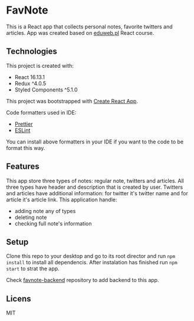 # FavNote

This is a React app that collects personal notes, favorite twitters and articles. App was created based on [eduweb.pl](https://eduweb.pl/sciezki/react) React course.

## Technologies

This project is created with:

- React 16.13.1
- Redux ^4.0.5
- Styled Components ^5.1.0

This project was bootstrapped with [Create React App](https://github.com/facebook/create-react-app).

Code formatters used in IDE:

- [Prettier](https://prettier.io/)
- [ESLint](https://eslint.org/)

You can install above formatters in your IDE if you want to the code to be format this way.

## Features

This app store three types of notes: regular note, twitters and articles. All three types have header and description that is created by user. Twitters and articles have additional information: for twitter it's twitter name and for article it's article link.
This application handle:

- adding note any of types
- deleting note
- checking full note's information

## Setup

Clone this repo to your desktop and go to its root director and run `npm install` to install all dependencis.
After instalation has finished run `npm start` to strat the app.

Check [favnote-backend](https://github.com/sawicka/favnode-backend) repository to add backend to this app.

## Licens

MIT
